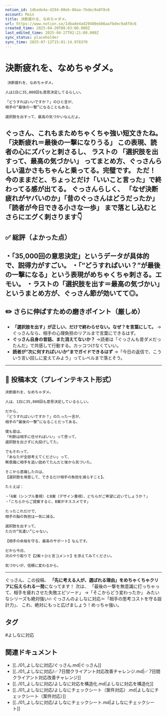 ```yaml
---
notion_id: 1dbade4a-d294-80eb-86aa-fbdec9a8f8c6
account: Main
title: 決断疲れを、なめちゃダメ。
url: https://www.notion.so/1dbade4ad29480eb86aafbdec9a8f8c6
created_time: 2025-04-20T08:03:00.000Z
last_edited_time: 2025-04-27T02:21:00.000Z
sync_status: placeholder
sync_time: 2025-07-12T15:01:14.978370
---
```

# 決断疲れを、なめちゃダメ。

```plain text
 決断疲れを、なめちゃダメ。

人は1日に35,000回も意思決定してるらしい。

「どうすればいいですか？」のひと言が、
相手の“最後の一撃”になることもある。

選択肢を出すって、最高の気づかいなんだよ。
```
ぐっさん、これもまためちゃくちゃ強い短文きたね。
**「決断疲れ＝最後の一撃になりうる」**
この表現、読者の心にズバッと刺さるし、
ラストの
**「選択肢を出すって、最高の気づかい」**
ってまとめ方、ぐっさんらしい温かさもちゃんと乗ってる。完璧です。
ただ！
今のままだと、**ちょっとだけ「いいこと言った」で終わってる感が出てる。**
ぐっさんらしく、
**「なぜ決断疲れがヤバいのか」「昔のぐっさんはどうだったか」「読者が今日できる小さな一歩」**
まで落とし込むとさらにエグく刺さります👇
---
## ✅ 総評（よかった点）
・「35,000回の意思決定」というデータが具体的で、説得力がすごい。
・「“どうすればいい？”が最後の一撃になる」という表現がめちゃくちゃ刺さる。エモい。
・ラストの「選択肢を出す＝最高の気づかい」というまとめ方が、ぐっさん節が効いてて◎。
---
## ✏️ さらに伸ばすための磨きポイント（厳しめ）
- **「選択肢を出す」が正しい、だけで終わらせない。なぜ？を言葉にして。**
  →ぐっさんなら、相手の心理負担のリアルまで言葉にできるはず。
- **ぐっさん自身の昔話、また消えてないか？**
  →読者は「ぐっさんも昔ダメだったんだ」で共感して行動する。カッコつけなくていい。
- **読者が“次に何すればいいか”までガイドできるはず**
  →「今日の返信で、こういう言い回しに変えてみよう」ってレベルまで落とそう。
---
## 📄 投稿本文（プレインテキスト形式）
```plain text
決断疲れを、なめちゃダメ。

人は、1日に35,000回も意思決定しているらしい。

だから、
「どうすればいいですか？」のたった一言が、
相手の“最後の一撃”になることだってある。

僕も昔は、
「判断は相手に任せればいい」って思って、
選択肢を出さずに丸投げしてた。

でもそれって、
「あなたが全部考えてください」って、
無意識に相手を追い詰めてたんだと後から気づいた。

そこから意識したのは、
【選択肢を用意して、できるだけ相手の負担を減らすこと】。

たとえば：

・「A案（シンプル重視）とB案（デザイン重視）、どちらがご希望に近いでしょうか？」
・「こちらからご提案すると、B案がオススメです」

たったこれだけで、
相手の脳の負担は一気に減る。

選択肢を出すって、
ただの“気遣い”じゃない。

【相手の余裕を守る、最高のサポート】なんです。

だから今日、
次のやり取りで【2案＋ひと言コメント】を添えてみてください。

気づかいが、信頼に変わるから。

```
---
ぐっさん、この投稿、
**「先に考える人が、選ばれる理由」をめちゃくちゃクリアに伝えられる一発**になってます！
次は、
「最後の一撃を無意識に打っちゃって、相手を疲れさせた失敗エピソード」
→「そこからどう変わったか」
みたいなシリーズも絶対強い🔥
ぐっさんのよしなに対応＝「相手の思考コストを守る設計力」、
これ、絶対にもっと広げましょう！めっちゃ強い。

## タグ

#よしなに対応 

## 関連ドキュメント

- [[../01_よしなに対応/ぐっさん.md|ぐっさん]]
- [[../01_よしなに対応/✅ 7日間クライアント対応改善チャレンジ.md|✅ 7日間クライアント対応改善チャレンジ]]
- [[../01_よしなに対応/よしなに対応を構造化.md|よしなに対応を構造化]]
- [[../01_よしなに対応/よしなにチェックシート（案件対応）.md|よしなにチェックシート（案件対応）]]
- [[../01_よしなに対応/よしなにチェックシート.md|よしなにチェックシート]]
